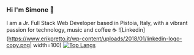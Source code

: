 ### Hi I'm Simone 👋

I am a Jr. Full Stack Web Developer based in Pistoia, Italy, with a vibrant passion for technology, music and coffee ☕ 
![Linkedin](https://www.erikpretto.it/wp-content/uploads/2018/01/linkedin-logo-copy.png| width=100)
[![Top Langs](https://github-readme-stats.vercel.app/api/top-langs/?username=elmurie&langs_count=8&layout=compact)](https://github.com/elmurie/github-readme-stats)

